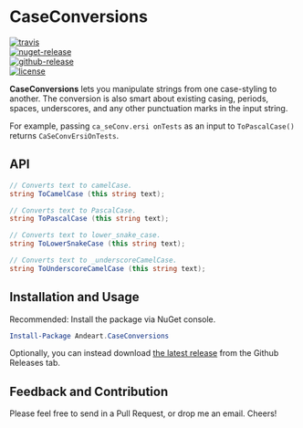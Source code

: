 # CaseConversions

[![travis](https://img.shields.io/travis/andeart/CaseConversions.svg)](https://travis-ci.org/andeart/CaseConversions)<br />
[![nuget-release](https://img.shields.io/nuget/v/Andeart.CaseConversions.svg)](https://www.nuget.org/packages/Andeart.CaseConversions)<br />
[![github-release](https://img.shields.io/github/release/andeart/CaseConversions.svg)](https://github.com/andeart/CaseConversions/releases/latest)<br/>
[![license](https://img.shields.io/github/license/andeart/CaseConversions.svg)](https://github.com/andeart/CaseConversions/blob/master/LICENSE.md)

**CaseConversions** lets you manipulate strings from one case-styling to another. The conversion is also smart about existing casing, periods, spaces, underscores, and any other punctuation marks in the input string.

For example, passing `ca_seConv.ersi onTests` as an input to `ToPascalCase()` returns `CaSeConvErsiOnTests`.

## API
```csharp
// Converts text to camelCase.
string ToCamelCase (this string text);

// Converts text to PascalCase.
string ToPascalCase (this string text);

// Converts text to lower_snake_case.
string ToLowerSnakeCase (this string text);

// Converts text to _underscoreCamelCase.
string ToUnderscoreCamelCase (this string text);
```

## Installation and Usage
Recommended: Install the package via NuGet console.
```powershell
Install-Package Andeart.CaseConversions
```
Optionally, you can instead download [the latest release](https://github.com/andeart/JsonButler/releases/latest) from the Github Releases tab.

## Feedback and Contribution
Please feel free to send in a Pull Request, or drop me an email. Cheers!
